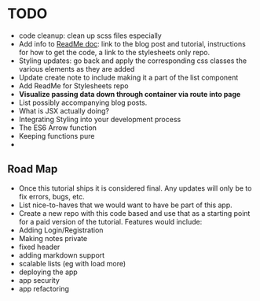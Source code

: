 # TODO

- code cleanup: clean up scss files especially
- Add info to [ReadMe doc](https://github.com/CodeChron/meteor-react-tutorial-notes-app/blob/master/README.md): link to the blog post and tutorial, instructions for how to get the code, a link to the stylesheets only repo.
- Styling updates: go back and apply the corresponding css classes the various elements as they are added
- Update create note to include making it a part of the list component
- Add ReadMe for Stylesheets repo
- **Visualize passing data down through container via route into page**
- List possibly accompanying blog posts.
 - What is JSX actually doing?
 - Integrating Styling into your development process
 - The ES6 Arrow function
 - Keeping functions pure
 - 

## Road Map
- Once this tutorial ships it is considered final.  Any updates will only be to fix errors, bugs, etc.
- List nice-to-haves that we would want to have be part of this app. 
- Create a new repo with this code based and use that as a starting point for a paid version of the tutorial.  Features would include:
- Adding Login/Registration
- Making notes private
- fixed header
- adding markdown support
- scalable lists (eg with load more)
- deploying the app
- app security
- app refactoring

